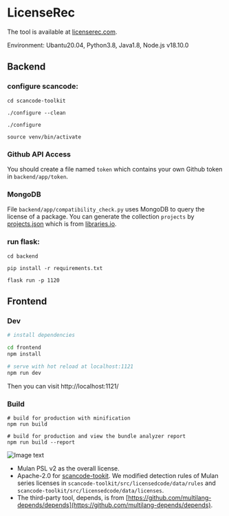 # LicenseRec

The tool is available at [licenserec.com](licenserec.com/).

Environment: Ubantu20.04, Python3.8, Java1.8, Node.js v18.10.0
## Backend
### configure scancode:
```
cd scancode-toolkit

./configure --clean

./configure

source venv/bin/activate
```

### Github API Access

You should create a file named ```token``` which contains your own Github token in ```backend/app/token```.


### MongoDB

File ```backend/app/compatibility_check.py``` uses MongoDB to query the license of a package.
You can generate the collection ```projects``` by [projects.json](https://drive.google.com/file/d/1os3KffCzM_psR5Fv3v5WKe0r397s4E1i/view?usp=sharing) which is from [libraries.io](https://libraries.io/).

### run flask:
```
cd backend

pip install -r requirements.txt

flask run -p 1120
```

## Frontend
### Dev 
``` bash
# install dependencies

cd frontend
npm install

# serve with hot reload at localhost:1121
npm run dev
```
Then you can visit http://localhost:1121/

### Build
```
# build for production with minification
npm run build

# build for production and view the bundle analyzer report
npm run build --report
```


![Image text](https://github.com/osslab-pku/RecLicense/blob/246743e3500447a2214816f22ee63fbeb0be985e/frontend/src/assets/tool.png)





* Mulan PSL v2 as the overall license.
* Apache-2.0 for [scancode-tookit](https://github.com/nexB/scancode-toolkit). We modified detection rules of Mulan series licenses in ```scancode-toolkit/src/licensedcode/data/rules``` and ```scancode-toolkit/src/licensedcode/data/licenses```.
* The third-party tool, depends, is from [https://github.com/multilang-depends/depends](https://github.com/multilang-depends/depends).
